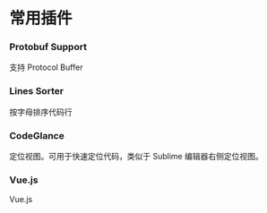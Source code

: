 # 常用插件

### Protobuf Support

支持 Protocol Buffer

### Lines Sorter

按字母排序代码行

### CodeGlance

定位视图。可用于快速定位代码，类似于 Sublime 编辑器右侧定位视图。

### Vue.js

Vue.js
